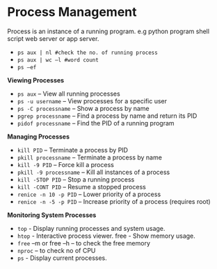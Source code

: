 # Process Management 

Process is an instance of a running program. e.g python program shell script web server or app server.
 
- `ps aux | nl #check the no. of running process`
- `ps aux | wc –l #word count` 
- `ps –ef`

**Viewing Processes**

- `ps aux` – View all running processes
- `ps -u username` – View processes for a specific user
- `ps -C processname` – Show a process by name
- `pgrep processname` – Find a process by name and return its PID
- `pidof processname` – Find the PID of a running program

**Managing Processes**

- `kill PID` – Terminate a process by PID
- `pkill processname` – Terminate a process by name
- `kill -9 PID` – Force kill a process
- `pkill -9 processname` – Kill all instances of a process
- `kill -STOP PID` – Stop a running process
- `kill -CONT PID` – Resume a stopped process
- `renice -n 10 -p PID` – Lower priority of a process
- `renice -n -5 -p PID` – Increase priority of a process (requires root)


**Monitoring System Processes**

- `top` - Display running processes and system usage. 
- `htop` - Interactive process viewer. 
free - Show memory usage. 
- `free` –m or free –h – to check the free memory 
- `nproc` – to check no of CPU 
- `ps` - Display current processes. 
